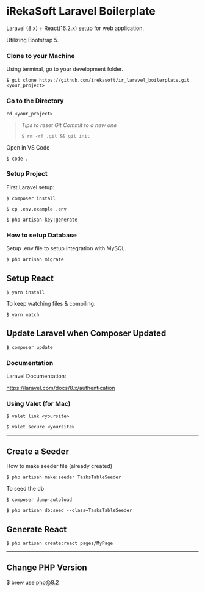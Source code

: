 # iRekaSoft Laravel Boilerplate

Laravel (8.x) + React(16.2.x) setup for web application.

Utilizing Bootstrap 5.

### Clone to your Machine

Using terminal, go to your development folder.

`$ git clone https://github.com/irekasoft/ir_laravel_boilerplate.git <your_project>`


### Go to the Directory

`cd <your_project>`

> *Tips to reset Git Commit to a new one*
>
> `$ rm -rf .git && git init`

Open in VS Code 

`$ code .`

### Setup Project

First Laravel setup:

`$ composer install`

`$ cp .env.example .env`

`$ php artisan key:generate`


### How to setup Database

Setup .env file to setup integration with MySQL.

`$ php artisan migrate`



## Setup React

`$ yarn install`

To keep watching files & compiling.

`$ yarn watch`


## Update Laravel when Composer Updated

`$ composer update`


### Documentation 

Laravel Documentation:

https://laravel.com/docs/8.x/authentication



### Using Valet (for Mac)

`$ valet link <yoursite>`

`$ valet secure <yoursite>`

--------------------------------------------

## Create a Seeder

How to make seeder file (already created)

`$ php artisan make:seeder TasksTableSeeder`

To seed the db

`$ composer dump-autoload`

`$ php artisan db:seed --class=TasksTableSeeder`

## Generate React

`$ php artisan create:react pages/MyPage`


------------------------

## Change PHP Version 

$ brew use php@8.2